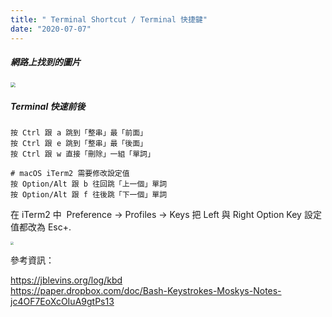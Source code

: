 ```yaml
---
title: " Terminal Shortcut / Terminal 快捷鍵"
date: "2020-07-07"
---
```


##### 網路上找到的圖片

<img src="https://i.imgur.com/fMhqUc6.jpg" style="zoom:50%" />



</br>

##### Terminal 快速前後
```
按 Ctrl 跟 a 跳到「整串」最「前面」
按 Ctrl 跟 e 跳到「整串」最「後面」
按 Ctrl 跟 w 直接「刪除」一組「單詞」

# macOS iTerm2 需要修改設定值 
按 Option/Alt 跟 b 往回跳「上一個」單詞
按 Option/Alt 跟 f 往後跳「下一個」單詞
```

在 iTerm2 中  Preference -> Profiles -> Keys 把 Left 與 Right Option Key 設定值都改為 Esc+.

<img src="https://i.imgur.com/NjgZC6m.png" style="zoom:30%" />

</br>

參考資訊：

https://jblevins.org/log/kbd  
https://paper.dropbox.com/doc/Bash-Keystrokes-Moskys-Notes-jc4OF7EoXcOIuA9gtPs13  